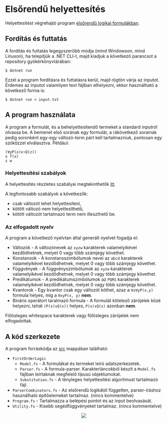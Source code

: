 # Elsőrendű helyettesítés

Helyettesítést végrehajtó program [elsőrendű logikai formulákban](https://en.wikipedia.org/wiki/First-order_logic).

## Fordítás és futtatás

A fordítás és futtatás legegyszerűbb módja (mind Windowson, mind Linuxon), ha telepítjük a .NET CLI-t, majd kiadjuk a következő parancsot a repository gyökérkönyvtárában:

~~~~
$ dotnet run
~~~~

Ezzel a program fordításra és futtatásra kerül, majd rögtön várja az inputot. Érdemes az inputot valamilyen text fájlban elhelyezni, ekkor használható a következő forma is:

~~~~
$ dotnet run < input.txt
~~~~

## A program használata

A program a formulát, és a behelyettesítendő termeket a standard inputról olvassa be. A bemenet első sorának egy formulát, a rákövetkező sorainak pedig soronként egy-egy változó-term párt kell tartalmazniuk, pontosan egy szóközzel elválasztva. Például:

~~~~
(∀yP(x)∨¬Q(z))
x f(x)
z w
~~~~

### Helyettesítési szabályok

A helyettesítés részletes szabályai megtekinthetők [itt](http://web.mat.bham.ac.uk/R.W.Kaye/logic/subsyn.html).

A legfontosabb szabályok a következők:

  * csak változót lehet helyettesíteni,
  * kötött változó nem helyettesíthető,
  * kötött változót tartalmazó term nem illeszthető be.

### Az elfogadott nyelv

A program a következő nyelvtan által generált nyelvet fogadja el:

  * Változók - A változónevek az `xyzw` karakterek valamelyikével kezdődhetnek, melyet 0 vagy több számjegy követhet.
  * Konstansok - A konstansszimbólumok nevei az `abcd` karakterek valamelyikével kezdődhetnek, melyet 0 vagy több számjegy követhet.
  * Függvények  - A függvényszimbólumok az `xyzw` karakterek valamelyikével kezdődhetnek, melyet 0 vagy több számjegy követhet.
  * Predikátumok - A predikátumszimbólumok az `PQRS` karakterek valamelyikével kezdődhetnek, melyet 0 vagy több számjegy követhet.
  * Kvantorok - Egy kvantor csak egy változót köthet, azaz a `∀x∀yP(x,y)` formula helyes, míg a `∀xyP(x, y)` **nem**.
  * Bináris operátort taralmazó formula - A formulát kötelező zárójelek közé helyezni, tehát `(P(x)∨Q(x))` helyes, `P(x)∨Q(x)` azonban **nem**.

Fölösleges whitespace karakterek vagy fölösleges zárójelek nem elfogadottak.

## A kód szerkezete

A program forráskódja az [src](src) mappában található:

  * `FirstOrderLogic`
    * `Model.fs` - A formulákat és termeket leíró adatszerkezetek.
    * `Parser.fs` - A formula-parser. Karakterláncokból készít a `Model.fs` fájlban leírtaknak megfelelő típusú objektumokat.
    * `Substitution.fs` - A tényleges helyettesítési algoritmust tartalmazó fájl.
  * `ParserCombinators.fs` - Az elsőrendű logikától független, parser-íráshoz használható építőelemeket tartalmaz. (nincs kommentelve)
  * `Program.fs` - Tartalmazza a belépési pontot és az input beolvasását.
  * `Utility.fs` - Kisebb segédfüggvényeket tartalmaz. (nincs kommentelve)

<div align="center">
    <a href="http://fsharp.org">
        <img src="https://raw.github.com/battila7/first-order-substitution/master/img/fsharp.png">
    </a>
</div>